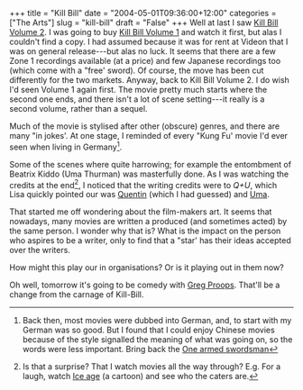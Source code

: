 +++
title = "Kill Bill"
date = "2004-05-01T09:36:00+12:00"
categories = ["The Arts"]
slug = "kill-bill"
draft = "False"
+++
Well at last I saw [Kill Bill Volume 2](https://www.imdb.com/title/tt0378194/).
I was going to buy [Kill Bill Volume 1](https://www.imdb.com/title/tt0266697/)
and watch it first, but alas I couldn't find a copy. I had assumed because it
was for rent at Videon that I was on general release---but alas no luck. It
seems that there are a few Zone 1 recordings available (at a price) and few
Japanese recordings too (which come with a "free' sword). Of course, the move
has been cut differently for the two markets.  Anyway, back to Kill Bill Volume 2. 
I do wish I'd seen Volume 1 again first. The movie pretty much starts where
the second one ends, and there isn't a lot of scene setting---it really is a
second volume, rather than a sequel.

Much of the movie is stylised after other (obscure) genres, and there
are many "in jokes'. At one stage, I reminded of every "Kung Fu' movie
I'd ever seen when living in Germany[^1].

Some of the scenes where quite harrowing; for example the entombment of Beatrix
Kiddo (Uma Thurman) was masterfully done.  As I was watching the credits at the
end[^2], I noticed that the writing credits were to _Q+U_, which Lisa quickly
pointed our was [Quentin](https://www.imdb.com/name/nm0000233/) (which I had
guessed) and [Uma](https://www.imdb.com/name/nm0000235/).

That started me off wondering about the film-makers art. It seems
that nowadays, many movies are written a produced (and sometimes
acted) by the same person. I wonder why that is? What is the impact on
the person who aspires to be a writer, only to find that a "star' has
their ideas accepted over the writers.

How might this play our in organisations? Or is it playing out in
them now?

Oh well, tomorrow it's going to be comedy with [Greg
Proops](https://www.gregproops.com/). That'll be a change from the
carnage of Kill-Bill.


[^1]: Back then, most movies were dubbed into German, and, to start with my
German was so good. But I found that I could enjoy Chinese movies because of
the style signalled the meaning of what was going on, so the words were less
important. Bring back the [One armed
swordsman](https://www.imdb.com/title/tt0061597/)

[^2]: Is that a surprise? That I watch movies all the way through? E.g.  For a
laugh, watch [Ice age](https://www.imdb.com/title/tt0268380/) (a cartoon) and
see who the caters are.

